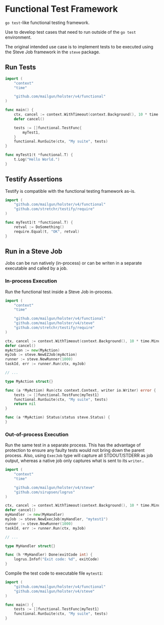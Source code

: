 # Functional Test Framework
`go test`-like functional testing framework.

Use to develop test cases that need to run outside of the `go test`
environment.

The original intended use case is to implement tests to be executed using the
Steve Job framework in the `steve` package.

## Run Tests
```go
import (
	"context"
	"time"

	"github.com/mailgun/holster/v4/functional"
)

func main() {
	ctx, cancel := context.WithTimeout(context.Background(), 10 * time.Minute)
	defer cancel()

	tests := []functional.TestFunc{
		myTest1,
	}
	functional.RunSuite(ctx, "My suite", tests)
}

func myTest1(t *functional.T) {
	t.Log("Hello World.")
}
```

## Testify Assertions
Testify is compatible with the functional testing framework as-is.

```go
import (
	"github.com/mailgun/holster/v4/functional"
	"github.com/stretchr/testify/require"
)

func myTest1(t *functional.T) {
	retval := DoSomething()
	require.Equal(t, "OK", retval)
}
```

## Run in a Steve Job
Jobs can be run natively (in-process) or can be writen in a separate executable
and called by a job.

### In-process Execution
Run the functional test inside a Steve Job in-process.

```go
import (
	"context"
	"time"

	"github.com/mailgun/holster/v4/functional"
	"github.com/mailgun/holster/v4/steve"
	"github.com/stretchr/testify/require"
)

ctx, cancel := context.WithTimeout(context.Background(), 10 * time.Minute)
defer cancel()
myAction := new(MyAction)
myJob := steve.NewEZJob(myAction)
runner := steve.NewRunner(1000)
taskId, err := runner.Run(ctx, myJob)

// ...

type MyAction struct{}

func (a *MyAction) Run(ctx context.Context, writer io.Writer) error {
	tests := []functional.TestFunc{myTest1}
	functional.RunSuite(ctx, "My suite", tests)
	return nil
}

func (a *MyAction) Status(status steve.Status) {
}
```

### Out-of-process Execution
Run the same test in a separate process.  This has the advantage of protection
to ensure any faulty tests would not bring down the parent process.  Also,
using `ExecJob` type will capture all STDOUT/STDERR as job output, whereas a
native job only captures what is sent to its `writer`..

```go
import (
	"context"
	"time"

	"github.com/mailgun/holster/v4/steve"
	"github.com/sirupsen/logrus"
)

ctx, cancel := context.WithTimeout(context.Background(), 10 * time.Minute)
defer cancel()
myHandler := new(MyHandler)
myJob := steve.NewExecJob(myHandler, "mytest1")
runner := steve.NewRunner(1000)
taskId, err := runner.Run(ctx, myJob)

// ...

type MyHandler struct{}

func (h *MyHandler) Done(exitCode int) {
	logrus.Infof("Exit code: %d", exitCode)
}
```

Compile the test code to executable file `mytest1`:
```go
import (
	"github.com/mailgun/holster/v4/functional"
	"github.com/mailgun/holster/v4/steve"
)

func main() {
	tests := []functional.TestFunc{myTest1}
	functional.RunSuite(ctx, "My suite", tests)
}
```
